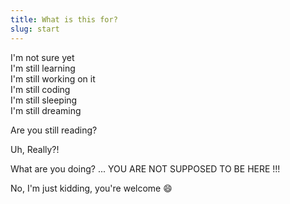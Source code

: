 ```yaml
---
title: What is this for?
slug: start
---
```

<!-- 
This is a my personal knowledge base. It's a collection of notes, tutorials, and resources that I've collected over the years.

You can find more information about me on the [About Me](/about-me) page.
-->

I'm not sure yet  
I'm still learning  
I'm still working on it  
I'm still coding  
I'm still sleeping  
I'm still dreaming  

Are you still reading?

Uh, Really?!

What are you doing? ... YOU ARE NOT SUPPOSED TO BE HERE !!! 

No, I'm just kidding, you're welcome 😄
